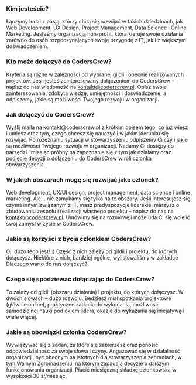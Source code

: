 ### Kim jesteście?

Łączymy ludzi z pasją, którzy chcą się rozwijać w takich dziedzinach, jak Web Development, UX Design, Project Management, Data Science i Online Marketing. Jesteśmy organizacją non-profit, która kieruje swoje działania zarówno do osób rozpoczynających swoją przygodę z IT, jak i z większym doświadczeniem.

### Kto może dołączyć do CodersCrew?

Kryteria są różne w zależności od wybranej gildii i obecnie realizowanych projektów. Jeśli jesteś zainteresowany dołączeniem do CodersCrew – napisz do nas wiadomość na kontakt@coderscrew.pl. Opisz swoje zainteresowania, zdobytą wiedzę, umiejętności i doświadczenie, a odpiszemy, jakie są możliwości Twojego rozwoju w organizacji.

### Jak dołączyć do CodersCrew?

Wyślij maila na kontakt@coderscrew.pl z krótkim opisem tego, co już wiesz i umiesz oraz tym, czego chcesz się nauczyć i w jakim kierunku się rozwijać. Po rozeznaniu sytuacji w stowarzyszeniu odpiszemy Ci czy i jakie są możliwości Twojego rozwoju w organizacji. Nadamy Ci dostępy do narzędzi i miesiąc próbny na zapoznanie się z tym jak działamy oraz podjęcie decyzji o dołączeniu do CodersCrew w roli członka stowarzyszenia.

### W jakich obszarach mogę się rozwijać jako członek?

Web development, UX/UI design, project management, data science i online marketing. Ale… nie zamykamy się tylko na te obszary. Jeśli interesujesz się czymś innym związanym z IT, masz predyspozycje liderskie, marzysz o zbudowaniu zespołu i realizacji własnego projektu – napisz do nas na kontakt@coderscrew.pl. Umówimy się na rozmowę i może uda Ci się wcielić swój zamysł w życie w CodersCrew.

### Jakie są korzyści z bycia członkiem CodersCrew?

Oj, dużo tego jest! :) Część z nich zależy od gildii i projektu, do których dołączysz. Niektóre z nich, bardziej ogólne, wylistowaliśmy w zakładce Dlaczego warto do nas dołączyć?

### Czego się spodziewać dołączając do CodersCrew?

To zależy od gildii (obszaru działania) i projektu, do których dołączysz. W dwóch słowach – dużo rozwoju. Będziesz miał spotkania projektowe (głównie online), praktyczne zadania do wykonania, możliwość samodzielnej nauki pod okiem lidera, okazje do wykazania się inicjatywą i wiele więcej.

### Jakie są obowiązki członka CodersCrew?

Wywiązywać się z zadań, za które się zabierzesz oraz ponosić odpowiedzialność za swoje słowa i czyny. Angażować się w działalność organizacji, być obecnym na istotnych dla stowarzyszenia zebraniach, w tym Walnym Zgromadzeniu, na którym zapadają decyzje o dalszym funkcjonowaniu organizacji. Płacić miesięczną składkę członkowską w wysokości 30 zł/miesiąc.
